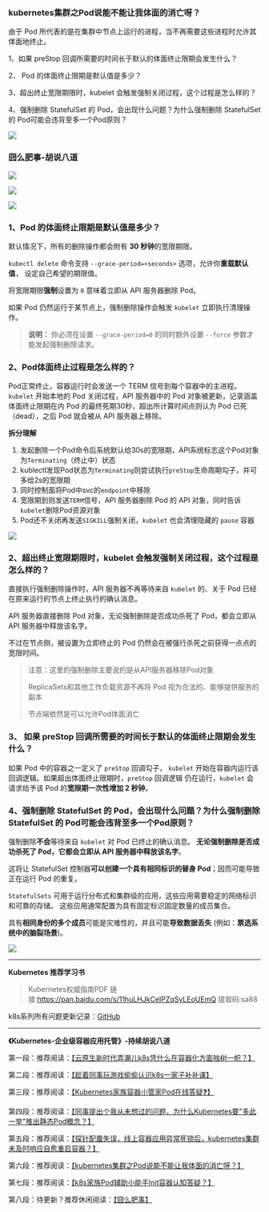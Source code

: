 ### kubernetes集群之Pod说能不能让我体面的消亡呀？

由于 Pod 所代表的是在集群中节点上运行的进程，当不再需要这些进程时允许其体面地终止。



1、如果 preStop 回调所需要的时间长于默认的体面终止限期会发生什么？

2、 Pod 的体面终止限期是默认值是多少？

3、超出终止宽限期限时，kubelet 会触发强制关闭过程，这个过程是怎么样的？

4、强制删除 StatefulSet 的 Pod，会出现什么问题？为什么强制删除 StatefulSet 的 Pod可能会违背至多一个Pod原则？

![](https://img-blog.csdnimg.cn/img_convert/742c662cb9cec8287bb24fd310a2a6e7.gif)

### 囧么肥事-胡说八道

![](https://img-blog.csdnimg.cn/img_convert/b14c12777d918445542cb95127bba0a6.png)

![](https://img-blog.csdnimg.cn/img_convert/8ebffa2bb617ed93964e5695e8f1751a.png)

![](https://img-blog.csdnimg.cn/img_convert/04e00c8b0d14362c1eecb3de7573d1bb.png)



### 1、Pod 的体面终止限期是默认值是多少？

默认情况下，所有的删除操作都会附有 **30 秒钟**的宽限期限。

 `kubectl delete` 命令支持 `--grace-period=<seconds>` 选项，允许你**重载默认值**， 设定自己希望的期限值。

将宽限期限**强制**设置为 `0` 意味着立即从 API 服务器删除 Pod。

如果 Pod 仍然运行于某节点上，强制删除操作会触发 `kubelet` 立即执行清理操作。

> **说明：** 你必须在设置 `--grace-period=0` 的同时额外设置 `--force` 参数才能发起强制删除请求。

### 2、Pod体面终止过程是怎么样的？

Pod正常终止，容器运行时会发送一个 TERM 信号到每个容器中的主进程。`kubelet` 开始本地的 Pod 关闭过程，API 服务器中的 Pod 对象被更新，记录涵盖体面终止限期在内 Pod 的最终死期30秒，超出所计算时间点则认为 Pod 已死（dead），之后 Pod 就会被从 API 服务器上移除。

**拆分理解**

1. 发起删除一个Pod命令后系统默认给30s的宽限期，API系统标志这个Pod对象为`Terminating`（终止中）状态
2. kublectl发现Pod状态为`Terminating`则尝试执行`preStop`生命周期勾子，并可多给2s的宽限期
3. 同时控制面将Pod中svc的`endpoint`中移除
4. 宽限期到则发送`TERM`信号，API 服务器删除 Pod 的 API 对象，同时告诉`kubelet`删除Pod资源对象
5. Pod还不关闭再发送`SIGKILL`强制关闭，`kubelet` 也会清理隐藏的 `pause` 容器

![](https://img-blog.csdnimg.cn/img_convert/10730e9d5452df58f60202341208ae79.gif)

### 2、超出终止宽限期限时，kubelet 会触发强制关闭过程，这个过程是怎么样的？

直接执行强制删除操作时，API 服务器不再等待来自 `kubelet` 的、关于 Pod 已经在原来运行的节点上终止执行的确认消息。

API 服务器直接删除 Pod 对象，无论强制删除是否成功杀死了 Pod，都会立即从 API 服务器中释放该名字。

 不过在节点侧，被设置为立即终止的 Pod 仍然会在被强行杀死之前获得一点点的宽限时间。

> 注意：这里的强制删除主要说的是从API服务器移除Pod对象
>
> ReplicaSets和其他工作负载资源不再将 Pod 视为合法的、能够提供服务的副本
>
> 节点端依然是可以允许Pod体面消亡

### 3、 如果 preStop 回调所需要的时间长于默认的体面终止限期会发生什么？

如果 Pod 中的容器之一定义了 `preStop` 回调勾子， `kubelet` 开始在容器内运行该回调逻辑。如果超出体面终止限期时，`preStop` 回调逻辑 仍在运行，`kubelet` 会请求给予该 Pod 的**宽限期一次性增加 2 秒钟**。

### 4、强制删除 StatefulSet 的 Pod，会出现什么问题？为什么强制删除 StatefulSet 的 Pod可能会违背至多一个Pod原则？

强制删除**不会**等待来自 `kubelet` 对 Pod 已终止的确认消息。 **无论强制删除是否成功杀死了 Pod，它都会立即从 API 服务器中释放该名字**。 

这将让 StatefulSet 控制器**可以创建一个具有相同标识的替身 Pod**；因而可能导致正在运行 Pod 的重复。

`StatefulSets` 可用于运行分布式和集群级的应用，这些应用需要稳定的网络标识和可靠的存储。 这些应用通常配置为具有固定标识固定数量的成员集合。

具有**相同身份的多个成员**可能是灾难性的，并且可能**导致数据丢失** (例如：**票选系统中的脑裂场景**)。

![](https://img-blog.csdnimg.cn/img_convert/6cb10ff2371e9709c00f1a73cc65da62.gif)



-----

**Kubernetes 推荐学习书**

> Kubernetes权威指南PDF
> 链接:https://pan.baidu.com/s/11huLHJkCeIPZqSyLEoUEmQ 提取码:sa88



k8s系列所有问题更新记录：[GitHub](https://gitee.com/jiongmefeishi/JMFS-Interview-Notebook-Kubernetes)

----



 **《Kubernetes-企业级容器应用托管》-持续胡说八道**

第一段：推荐阅读：[【云原生新时代弄潮儿k8s凭什么在容器化方面独树一帜？】](https://mp.weixin.qq.com/s?__biz=Mzg3NjU0NDE4NQ==&mid=2247484066&idx=1&sn=441fcae466eb5b5fba2fa29f007d7c07&chksm=cf31eb74f8466262ccc258fe1d21fbd8d65e73221c211b704d216d5116a15ffcc4f4cacf5b31#rd)

第二段：推荐阅读：[【趁着同事玩游戏偷偷认识k8s一家子补补课】](https://mp.weixin.qq.com/s?__biz=Mzg3NjU0NDE4NQ==&mid=2247484077&idx=1&sn=2ba024c0e121f7ac83e7264bdf7b4dff&chksm=cf31eb7bf846626d02c59837a2f903ed848d8e0f117c80af16b364e858005c57849f0bb82e47#rd)

第三段：推荐阅读：[【Kubernetes家族容器小管家Pod在线答疑❓】](https://mp.weixin.qq.com/s?__biz=Mzg3NjU0NDE4NQ==&mid=2247484110&idx=1&sn=cae2e84fb16b9fe5d8a7727c20009b3b&chksm=cf31eb18f846620e3dd1b7b8b9008fd5960363bc6bd3de679225ea5e45f9a48e93d210ccd572#rd)

第四段：推荐阅读：[【同事提出个我从未想过的问题，为什么Kubernetes要"多此一举"推出静态Pod概念？】](https://mp.weixin.qq.com/s?__biz=Mzg3NjU0NDE4NQ==&mid=2247484122&idx=1&sn=4f913c1e30808622e80a386aa6b4bef8&chksm=cf31eb0cf846621a4cf5ba605ec6fe4141b244dd2b8c49311accba15909f426277d643b6aceb#rd)

第五段：推荐阅读：[【探针配置失误，线上容器应用异常死锁后，kubernetes集群未及时响应自愈重启容器？】](https://mp.weixin.qq.com/s?__biz=Mzg3NjU0NDE4NQ==&mid=2247484133&idx=1&sn=116c23255e688ca1b86197689bcc8b72&chksm=cf31eb33f8466225400e6bfaac74d5d26de91b85e8f475ecbebedfb8ae08ebd9dde91aec1177#rd)

第六段：推荐阅读：[【kubernetes集群之Pod说能不能让我体面的消亡呀？】](https://mp.weixin.qq.com/s?__biz=Mzg3NjU0NDE4NQ==&mid=2247484143&idx=1&sn=5e764d67105c34bbaa4c851482dbe5cc&chksm=cf31eb39f846622f8c0aa21afd5d33d3928073de71058d59f974c5498bf84da2681cf76582a8#rd)

第七段：推荐阅读：[【k8s家族Pod辅助小能手Init容器认知答疑？】](https://mp.weixin.qq.com/s?__biz=Mzg3NjU0NDE4NQ==&mid=2247484153&idx=1&sn=2d6f43036cf2e4cea5fa2aebc4b67ebf&chksm=cf31eb2ff846623904c34e84943576ccf1714d73e042bdc9a4ce584050caf3fc0a85ff5c8908#rd)

第八段：待更新？推荐休闲阅读：[【囧么肥事】](https://mp.weixin.qq.com/mp/appmsgalbum?__biz=Mzg3NjU0NDE4NQ==&action=getalbum&album_id=2218140423993212933#wechat_redirect)



